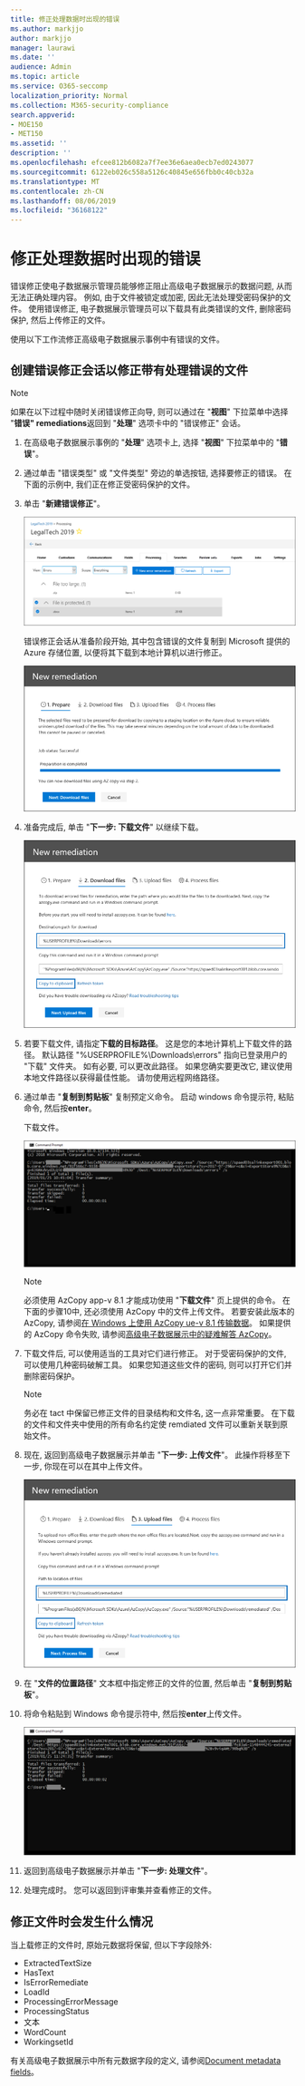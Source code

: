 ```yaml
---
title: 修正处理数据时出现的错误
ms.author: markjjo
author: markjjo
manager: laurawi
ms.date: ''
audience: Admin
ms.topic: article
ms.service: O365-seccomp
localization_priority: Normal
ms.collection: M365-security-compliance
search.appverid:
- MOE150
- MET150
ms.assetid: ''
description: ''
ms.openlocfilehash: efcee812b6082a7f7ee36e6aea0ecb7ed0243077
ms.sourcegitcommit: 6122eb026c558a5126c40845e656fbb0c40cb32a
ms.translationtype: MT
ms.contentlocale: zh-CN
ms.lasthandoff: 08/06/2019
ms.locfileid: "36168122"
---
```

# <a name="error-remediation-when-processing-data"></a>修正处理数据时出现的错误

错误修正使电子数据展示管理员能够修正阻止高级电子数据展示的数据问题, 从而无法正确处理内容。 例如, 由于文件被锁定或加密, 因此无法处理受密码保护的文件。 使用错误修正, 电子数据展示管理员可以下载具有此类错误的文件, 删除密码保护, 然后上传修正的文件。

使用以下工作流修正高级电子数据展示事例中有错误的文件。

## <a name="create-an-error-remediation-session-to-remediate-files-with-processing-errors"></a>创建错误修正会话以修正带有处理错误的文件

>[!NOTE]
>如果在以下过程中随时关闭错误修正向导, 则可以通过在 "**视图**" 下拉菜单中选择 "**错误" remediations**返回到 "**处理**" 选项卡中的 "错误修正" 会话。

1. 在高级电子数据展示事例的 "**处理**" 选项卡上, 选择 "**视图**" 下拉菜单中的 "**错误**"。

2. 通过单击 "错误类型" 或 "文件类型" 旁边的单选按钮, 选择要修正的错误。  在下面的示例中, 我们正在修正受密码保护的文件。

3. 单击 "**新建错误修正**"。

    ![错误修正](../media/8c2faf1a-834b-44fc-b418-6a18aed8b81a.png)

    错误修正会话从准备阶段开始, 其中包含错误的文件复制到 Microsoft 提供的 Azure 存储位置, 以便将其下载到本地计算机以进行修正。

    ![准备错误修正](../media/390572ec-7012-47c4-a6b6-4cbb5649e8a8.png)

4. 准备完成后, 单击 "**下一步: 下载文件**" 以继续下载。

    ![下载文件](../media/6ac04b09-8e13-414a-9e24-7c75ba586363.png)

5. 若要下载文件, 请指定**下载的目标路径**。 这是您的本地计算机上下载文件的路径。  默认路径 "%USERPROFILE%\Downloads\errors" 指向已登录用户的 "下载" 文件夹。 如有必要, 可以更改此路径。 如果您确实要更改它, 建议使用本地文件路径以获得最佳性能。 请勿使用远程网络路径。

6. 通过单击 "**复制到剪贴板**" 复制预定义命令。 启动 windows 命令提示符, 粘贴命令, 然后按**enter**。  

    下载文件。

    ![准备进行错误修正](../media/f364ab4d-31c5-4375-b69f-650f694a2f69.png)

    > [!NOTE]
    > 必须使用 AzCopy app-v 8.1 才能成功使用 "**下载文件**" 页上提供的命令。 在下面的步骤10中, 还必须使用 AzCopy 中的文件上传文件。 若要安装此版本的 AzCopy, 请参阅[在 Windows 上使用 AzCopy ue-v 8.1 传输数据](https://docs.microsoft.com/previous-versions/azure/storage/storage-use-azcopy)。 如果提供的 AzCopy 命令失败, 请参阅[高级电子数据展示中的疑难解答 AzCopy](troubleshooting-azcopy.md)。

7. 下载文件后, 可以使用适当的工具对它们进行修正。 对于受密码保护的文件, 可以使用几种密码破解工具。 如果您知道这些文件的密码, 则可以打开它们并删除密码保护。
    > [!NOTE]
    > 务必在 tact 中保留已修正文件的目录结构和文件名, 这一点非常重要。  在下载的文件和文件夹中使用的所有命名约定使 remdiated 文件可以重新关联到原始文件。

8. 现在, 返回到高级电子数据展示并单击 "**下一步: 上传文件**"。  此操作将移至下一步, 你现在可以在其中上传文件。

    ![上传文件](../media/af3d8617-1bab-4ecd-8de0-22e53acba240.png)

9. 在 "**文件的位置路径**" 文本框中指定修正的文件的位置, 然后单击 "**复制到剪贴板**"。

10. 将命令粘贴到 Windows 命令提示符中, 然后按**enter**上传文件。

    ![ff2ff691-629f-4065-9b37-5333f937daf6](../media/ff2ff691-629f-4065-9b37-5333f937daf6.png)

11. 返回到高级电子数据展示并单击 "**下一步: 处理文件**"。

12. 处理完成时。 您可以返回到评审集并查看修正的文件。

## <a name="what-happens-when-files-are-remediated"></a>修正文件时会发生什么情况

当上载修正的文件时, 原始元数据将保留, 但以下字段除外: 

- ExtractedTextSize
- HasText
- IsErrorRemediate
- LoadId
- ProcessingErrorMessage
- ProcessingStatus
- 文本
- WordCount
- WorkingsetId

有关高级电子数据展示中所有元数据字段的定义, 请参阅[Document metadata fields](document-metadata-fields.md)。
